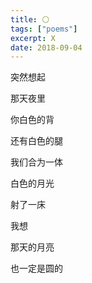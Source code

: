 ```yaml
---
title: ⚪
tags: ["poems"]
excerpt: X
date: 2018-09-04
---
```


突然想起

那天夜里

你白色的背

还有白色的腿

我们合为一体

白色的月光

射了一床

我想

那天的月亮

也一定是圆的